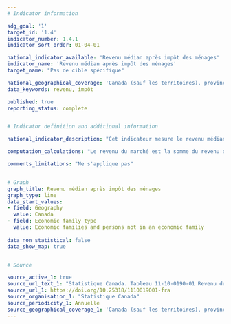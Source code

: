 ```yaml
---
# Indicator information

sdg_goal: '1'
target_id: '1.4'
indicator_number: 1.4.1
indicator_sort_order: 01-04-01

national_indicator_available: 'Revenu médian après impôt des ménages'
indicator_name: 'Revenu médian après impôt des ménages'
target_name: "Pas de cible spécifique"

national_geographical_coverage: 'Canada (sauf les territoires), provinces et villes choisies'
data_keywords: revenu, impôt

published: true
reporting_status: complete


# Indicator definition and additional information

national_indicator_description: "Cet indicateur mesure le revenu médian après impôt des ménages. Le concept de revenu englobe les revenus que touche un résident du Canada ou qui sont pertinents aux fins de l'impôt sur le revenu au Canada."

computation_calculations: "Le revenu du marché est la somme du revenu d'emploi (travail salarié ou montant net de travail autonome), du revenu de placements, du revenu de retraite (régime privé de pension) et des éléments compris dans autre revenu. Il correspond au revenu total moins les transferts gouvernementaux. Le revenu total est le revenu de toute provenance (y compris les transferts gouvernementaux) avant déduction des impôts fédéral et provincial. Le revenu total est aussi appelé revenu avant impôt (mais après transferts). Le revenu après impôt est le revenu total moins l'impôt sur le revenu."

comments_limitations: "Ne s'applique pas"


# Graph
graph_title: Revenu médian après impôt des ménages
graph_type: line
data_start_values:
- field: Geography
  value: Canada
- field: Economic family type
  value: Economic families and persons not in an economic family
    
data_non_statistical: false
data_show_map: true


# Source

source_active_1: true
source_url_text_1: "Statistique Canada. Tableau 11-10-0190-01 Revenu du marché, transferts gouvernementaux, revenu total, impôt sur le revenu et revenu après impôt selon le type de famille économique"
source_url_1: https://doi.org/10.25318/1110019001-fra
source_organisation_1: "Statistique Canada"
source_periodicity_1: Annuelle
source_geographical_coverage_1: 'Canada (sauf les territoires), provinces et villes choisies'
---
```


